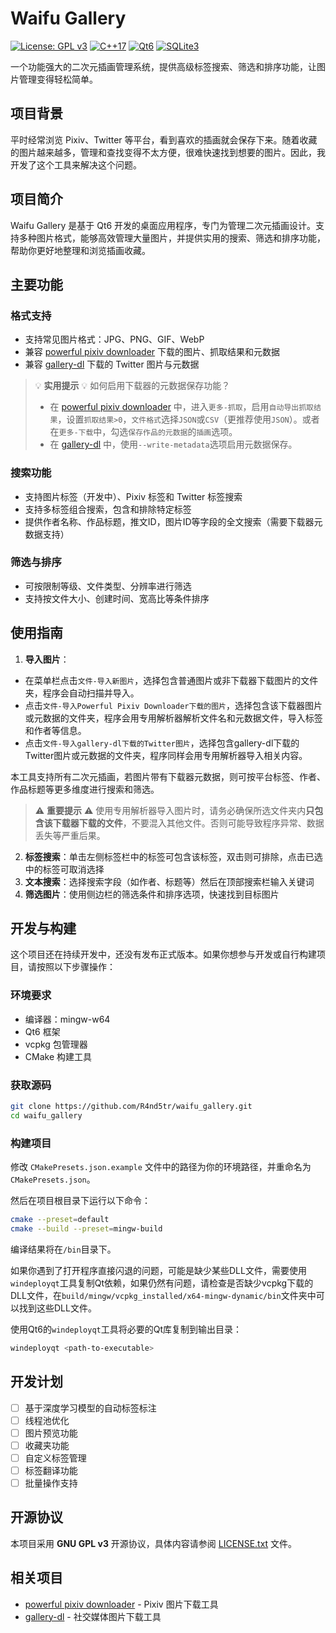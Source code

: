 # Waifu Gallery

[![License: GPL v3](https://img.shields.io/badge/License-GPLv3-blue.svg)](https://www.gnu.org/licenses/gpl-3.0)
[![C++17](https://img.shields.io/badge/C++-17-blue.svg)](https://en.cppreference.com/w/cpp/17)
[![Qt6](https://img.shields.io/badge/Qt-6-green.svg)](https://www.qt.io/)
[![SQLite3](https://img.shields.io/badge/SQLite-3-lightgrey.svg)](https://sqlite.org/)

一个功能强大的二次元插画管理系统，提供高级标签搜索、筛选和排序功能，让图片管理变得轻松简单。

## 项目背景

平时经常浏览 Pixiv、Twitter 等平台，看到喜欢的插画就会保存下来。随着收藏的图片越来越多，管理和查找变得不太方便，很难快速找到想要的图片。因此，我开发了这个工具来解决这个问题。

## 项目简介

Waifu Gallery 是基于 Qt6 开发的桌面应用程序，专门为管理二次元插画设计。支持多种图片格式，能够高效管理大量图片，并提供实用的搜索、筛选和排序功能，帮助你更好地整理和浏览插画收藏。

## 主要功能

### 格式支持
- 支持常见图片格式：JPG、PNG、GIF、WebP
- 兼容 [powerful pixiv downloader](https://github.com/xuejianxianzun/PixivBatchDownloader) 下载的图片、抓取结果和元数据
- 兼容 [gallery-dl](https://github.com/mikf/gallery-dl) 下载的 Twitter 图片与元数据

> 💡 **实用提示** 💡
> 如何启用下载器的元数据保存功能？
> - 在 [powerful pixiv downloader](https://github.com/xuejianxianzun/PixivBatchDownloader) 中，进入`更多-抓取`，启用`自动导出抓取结果`，设置`抓取结果>0`，`文件格式`选择`JSON`或`CSV`（更推荐使用`JSON`）。或者在`更多-下载`中，勾选`保存作品的元数据`的`插画`选项。
> - 在 [gallery-dl](https://github.com/mikf/gallery-dl) 中，使用`--write-metadata`选项启用元数据保存。

### 搜索功能
- 支持图片标签（开发中）、Pixiv 标签和 Twitter 标签搜索
- 支持多标签组合搜索，包含和排除特定标签
- 提供作者名称、作品标题，推文ID，图片ID等字段的全文搜索（需要下载器元数据支持）

### 筛选与排序
- 可按限制等级、文件类型、分辨率进行筛选
- 支持按文件大小、创建时间、宽高比等条件排序

## 使用指南

1. **导入图片**：  
 - 在菜单栏点击`文件-导入新图片`，选择包含普通图片或非下载器下载图片的文件夹，程序会自动扫描并导入。  
 - 点击`文件-导入Powerful Pixiv Downloader下载的图片`，选择包含该下载器图片或元数据的文件夹，程序会用专用解析器解析文件名和元数据文件，导入标签和作者等信息。
 - 点击`文件-导入gallery-dl下载的Twitter图片`，选择包含gallery-dl下载的Twitter图片或元数据的文件夹，程序同样会用专用解析器导入相关内容。  

本工具支持所有二次元插画，若图片带有下载器元数据，则可按平台标签、作者、作品标题等更多维度进行搜索和筛选。

> ⚠️ **重要提示** ⚠️
> 使用专用解析器导入图片时，请务必确保所选文件夹内**只包含该下载器下载的文件**，不要混入其他文件。否则可能导致程序异常、数据丢失等严重后果。

2. **标签搜索**：单击左侧标签栏中的标签可包含该标签，双击则可排除，点击已选中的标签可取消选择
3. **文本搜索**：选择搜索字段（如作者、标题等）然后在顶部搜索栏输入关键词
4. **筛选图片**：使用侧边栏的筛选条件和排序选项，快速找到目标图片

## 开发与构建

这个项目还在持续开发中，还没有发布正式版本。如果你想参与开发或自行构建项目，请按照以下步骤操作：

### 环境要求

- 编译器：mingw-w64
- Qt6 框架
- vcpkg 包管理器
- CMake 构建工具

### 获取源码

```bash
git clone https://github.com/R4nd5tr/waifu_gallery.git
cd waifu_gallery
```

### 构建项目

修改 `CMakePresets.json.example` 文件中的路径为你的环境路径，并重命名为 `CMakePresets.json`。

然后在项目根目录下运行以下命令：
```bash
cmake --preset=default
cmake --build --preset=mingw-build
```
编译结果将在`/bin`目录下。

如果你遇到了打开程序直接闪退的问题，可能是缺少某些DLL文件，需要使用`windeployqt`工具复制Qt依赖，如果仍然有问题，请检查是否缺少vcpkg下载的DLL文件，在`build/mingw/vcpkg_installed/x64-mingw-dynamic/bin`文件夹中可以找到这些DLL文件。

使用Qt6的`windeployqt`工具将必要的Qt库复制到输出目录：
```bash
windeployqt <path-to-executable>
```

## 开发计划
- [ ] 基于深度学习模型的自动标签标注
- [ ] 线程池优化
- [ ] 图片预览功能
- [ ] 收藏夹功能
- [ ] 自定义标签管理
- [ ] 标签翻译功能
- [ ] 批量操作支持

## 开源协议

本项目采用 **GNU GPL v3** 开源协议，具体内容请参阅 [LICENSE.txt](LICENSE.txt) 文件。

## 相关项目
- [powerful pixiv downloader](https://github.com/xuejianxianzun/PixivBatchDownloader) - Pixiv 图片下载工具
- [gallery-dl](https://github.com/mikf/gallery-dl) - 社交媒体图片下载工具
